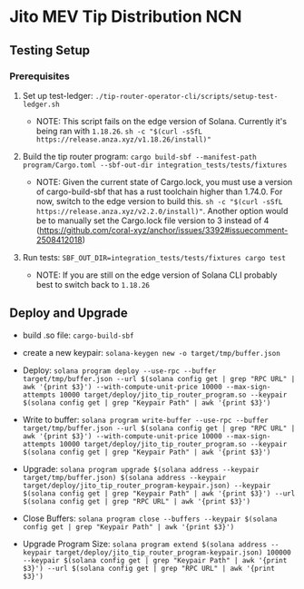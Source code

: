 # Jito MEV Tip Distribution NCN

## Testing Setup

### Prerequisites

1. Set up test-ledger: `./tip-router-operator-cli/scripts/setup-test-ledger.sh`

   - NOTE: This script fails on the edge version of Solana. Currently it's being ran
     with `1.18.26`. `sh -c "$(curl -sSfL https://release.anza.xyz/v1.18.26/install)"`

2. Build the tip router program: `cargo build-sbf --manifest-path program/Cargo.toml --sbf-out-dir integration_tests/tests/fixtures`

   - NOTE: Given the current state of Cargo.lock, you must use a version of cargo-build-sbf that
     has a rust toolchain higher than 1.74.0. For now, switch to the edge version to build this.
     `sh -c "$(curl -sSfL https://release.anza.xyz/v2.2.0/install)"`. Another option would be to
     manually set the Cargo.lock file version to 3 instead of 4 (<https://github.com/coral-xyz/anchor/issues/3392#issuecomment-2508412018>)

3. Run tests: `SBF_OUT_DIR=integration_tests/tests/fixtures cargo test`
   - NOTE: If you are still on the edge version of Solana CLI probably best to switch back to
     `1.18.26`

## Deploy and Upgrade

- build .so file: `cargo-build-sbf`

- create a new keypair: `solana-keygen new -o target/tmp/buffer.json`

- Deploy: `solana program deploy --use-rpc --buffer target/tmp/buffer.json --url $(solana config get | grep "RPC URL" | awk '{print $3}') --with-compute-unit-price 10000 --max-sign-attempts 10000 target/deploy/jito_tip_router_program.so --keypair $(solana config get | grep "Keypair Path" | awk '{print $3}')`

- Write to buffer: `solana program write-buffer --use-rpc --buffer target/tmp/buffer.json --url $(solana config get | grep "RPC URL" | awk '{print $3}') --with-compute-unit-price 10000 --max-sign-attempts 10000 target/deploy/jito_tip_router_program.so --keypair $(solana config get | grep "Keypair Path" | awk '{print $3}')`

- Upgrade: `solana program upgrade $(solana address --keypair target/tmp/buffer.json) $(solana address --keypair target/deploy/jito_tip_router_program-keypair.json) --keypair $(solana config get | grep "Keypair Path" | awk '{print $3}') --url $(solana config get | grep "RPC URL" | awk '{print $3}')`

- Close Buffers: `solana program close --buffers --keypair $(solana config get | grep "Keypair Path" | awk '{print $3}')`

- Upgrade Program Size: `solana program extend $(solana address --keypair target/deploy/jito_tip_router_program-keypair.json) 100000 --keypair $(solana config get | grep "Keypair Path" | awk '{print $3}') --url $(solana config get | grep "RPC URL" | awk '{print $3}')`
